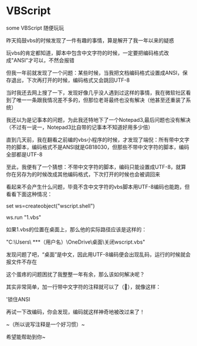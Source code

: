 # VBScript
some VBScript
随便玩玩

昨天捣鼓vbs的时候发现了一件有趣的事情，算是解开了我一年以来的疑惑

玩vbs的肯定都知道，脚本中包含中文字符的时候，一定要把编码格式改成"ANSI"才可以，不然会报错

但我一年前就发现了一个问题：某些时候，当我把文档编码格式设置成ANSI，保存退出，下次再打开的时候，编码格式又会跳回UTF-8

当时我还去网上搜了一下，发现好像几乎没人遇到过这样的事情，我在微软社区看到了唯一一条跟我情况差不多的，但那位老哥最终也没有解决（他甚至还重装了系统）

我还以为是记事本的问题，为此我还特地下了一个Notepad3,最后问题也没有解决（不过有一说一，Notepad3比自带的记事本不知道好用多少倍）

直到几天前，我在翻看之前编的vbs小程序的时候，才发现了端倪：所有带中文字符的脚本，编码格式不是ANSI就是GB18030，但那些不带中文字符的脚本，编码全部都是UTF-8

至此，我便有了一个猜想：不带中文字符的脚本，编码只能设置成UTF-8，就算你在另存为的时候改成其他编码格式，下次打开的时候也会被调回来

看起来不会产生什么问题，毕竟不含中文字符的vbs脚本用UTF-8编码也能跑，但看看下面这种情况：

set ws=createobject("wscript.shell")

ws.run "1.vbs"

如果1.vbs的位置在桌面上，那么他的实际路径应该是这样的：

"C:\Users\ ***（用户名）\OneDrive\桌面\关闭wscript.vbs"

发现问题了吧，“桌面”是中文，因此用UTF-8编码便会出现乱码，运行的时候就会报文件不存在

这个蛋疼的问题困扰了我整整一年有余，那么该如何解决呢？

其实非常简单，加一行带中文字符的注释就可以了（🤣），就像这样：

'锁住ANSI

再试一下改编码，你会发现，编码就这样神奇地被改过来了！

~（所以说写注释是一个好习惯）~

希望能帮助到你~
